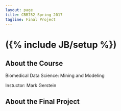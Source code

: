 ```yaml
---
layout: page
title: CBB752 Spring 2017
tagline: Final Project
---
```

# ({% include JB/setup %})

## About the Course

Biomedical Data Science: Mining and Modeling

Instuctor: Mark Gerstein

## About the Final Project

